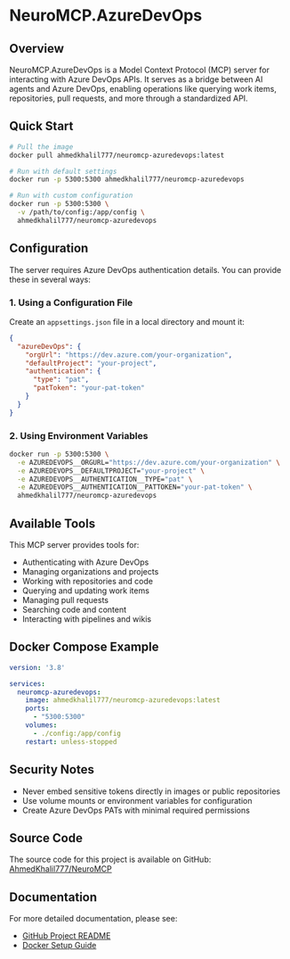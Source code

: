 # NeuroMCP.AzureDevOps

## Overview

NeuroMCP.AzureDevOps is a Model Context Protocol (MCP) server for interacting with Azure DevOps APIs. It serves as a bridge between AI agents and Azure DevOps, enabling operations like querying work items, repositories, pull requests, and more through a standardized API.

## Quick Start

```bash
# Pull the image
docker pull ahmedkhalil777/neuromcp-azuredevops:latest

# Run with default settings
docker run -p 5300:5300 ahmedkhalil777/neuromcp-azuredevops

# Run with custom configuration
docker run -p 5300:5300 \
  -v /path/to/config:/app/config \
  ahmedkhalil777/neuromcp-azuredevops
```

## Configuration

The server requires Azure DevOps authentication details. You can provide these in several ways:

### 1. Using a Configuration File

Create an `appsettings.json` file in a local directory and mount it:

```json
{
  "azureDevOps": {
    "orgUrl": "https://dev.azure.com/your-organization",
    "defaultProject": "your-project",
    "authentication": {
      "type": "pat",
      "patToken": "your-pat-token"
    }
  }
}
```

### 2. Using Environment Variables

```bash
docker run -p 5300:5300 \
  -e AZUREDEVOPS__ORGURL="https://dev.azure.com/your-organization" \
  -e AZUREDEVOPS__DEFAULTPROJECT="your-project" \
  -e AZUREDEVOPS__AUTHENTICATION__TYPE="pat" \
  -e AZUREDEVOPS__AUTHENTICATION__PATTOKEN="your-pat-token" \
  ahmedkhalil777/neuromcp-azuredevops
```

## Available Tools

This MCP server provides tools for:

- Authenticating with Azure DevOps
- Managing organizations and projects
- Working with repositories and code
- Querying and updating work items
- Managing pull requests
- Searching code and content
- Interacting with pipelines and wikis

## Docker Compose Example

```yaml
version: '3.8'

services:
  neuromcp-azuredevops:
    image: ahmedkhalil777/neuromcp-azuredevops:latest
    ports:
      - "5300:5300"
    volumes:
      - ./config:/app/config
    restart: unless-stopped
```

## Security Notes

- Never embed sensitive tokens directly in images or public repositories
- Use volume mounts or environment variables for configuration
- Create Azure DevOps PATs with minimal required permissions

## Source Code

The source code for this project is available on GitHub: [AhmedKhalil777/NeuroMCP](https://github.com/AhmedKhalil777/NeuroMCP)

## Documentation

For more detailed documentation, please see:
- [GitHub Project README](https://github.com/AhmedKhalil777/NeuroMCP/blob/main/README.md)
- [Docker Setup Guide](https://github.com/AhmedKhalil777/NeuroMCP/blob/main/DOCKER-PUBLISH.md) 